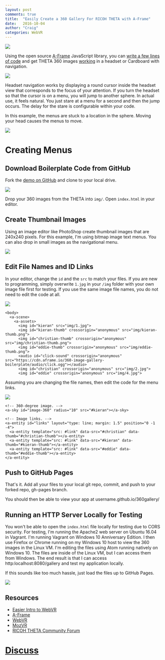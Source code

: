 ```yaml
---
layout: post
comments: true
title:  "Easily Create a 360 Gallery For RICOH THETA with A-Frame"
date:   2016-10-04
author: "Craig"
categories: WebVR
---
```

[![](http://lists.theta360.guide/uploads/default/original/1X/d11f4be895176ddeaa99851f66c8e2868c4adcc7.jpg)](https://codetricity.github.io/360gallery/)

Using the open source [A-Frame](https://aframe.io/docs/0.3.0/introduction/)
JavaScript library, you can
[write a few lines of code](http://theta360.guide/blog/webvr/2016/09/14/using-aframe-ricoh-theta.html)
 and get THETA 360 images
 [working](https://codetricity.github.io/aframe-demo/scene1.html)
  in a headset or Cardboard with
navigation.

![](/blog/img/2016-10/aframe-navigation.png)

Headset navigation works by displaying a round cursor inside the headset view
that corresponds to the focus of your attention. If you turn the headset so that the
cursor is on a menu, you will jump to another sphere. In actual use, it feels natural. You
just stare at a menu for a second and then the jump occurs. The delay for the stare is
configurable within your code.

In this example, the menus are stuck to a location in the sphere.
Moving your head causes the menus to move.

![](/blog/img/2016-10/aframe-menu-movement.png)

# Creating Menus

## Download Boilerplate Code from GitHub
Fork the [demo on GitHub](https://github.com/theta360developers/360gallery)
and clone to your local drive.

![](/blog/img/2016-10/aframe-files.png)

Drop your 360 images from the THETA into `img/`.
Open `index.html` in your editor.

## Create Thumbnail Images

Using an image editor like PhotoShop create thumbnail images that are
240x240 pixels. For this example, I'm using bitmap image text menus.
You can also
drop in small images as the navigational menu.

![](/blog/img/2016-10/image-files.png)




## Edit File Names and ID Links
In your editor, change the `id` and the `src` to match your files. If you
are new to programming, simply overwrite `1.jpg` in your `/img` folder
with your own image file first for testing. If you use the same image file
names, you do not need to edit the code at all.

![](/blog/img/2016-10/edit-files.png)

    <body>
      <a-scene>
        <a-assets>
          <img id="kieran" src="img/1.jpg">
          <img id="kieran-thumb" crossorigin="anonymous" src="img/kieran-thumb.png">
          <img id="christian-thumb" crossorigin="anonymous" src="img/christian-thumb.png">
          <img id="eddie-thumb" crossorigin="anonymous" src="img/eddie-thumb.png">
          <audio id="click-sound" crossorigin="anonymous" src="https://cdn.aframe.io/360-image-gallery-boilerplate/audio/click.ogg"></audio>
          <img id="christian" crossorigin="anonymous" src="img/2.jpg">
          <img id="eddie" crossorigin="anonymous" src="img/4.jpg">


Assuming you are changing the file names, then edit the code for the
menu links.

![](/blog/img/2016-10/edit-file-menu.png)

    <!-- 360-degree image. -->
    <a-sky id="image-360" radius="10" src="#kieran"></a-sky>

    <!-- Image links. -->
    <a-entity id="links" layout="type: line; margin: 1.5" position="0 -1 -4">
      <a-entity template="src: #link" data-src="#christian" data-thumb="#christian-thumb"></a-entity>
      <a-entity template="src: #link" data-src="#kieran" data-thumb="#kieran-thumb"></a-entity>
      <a-entity template="src: #link" data-src="#eddie" data-thumb="#eddie-thumb"></a-entity>
    </a-entity>

## Push to GitHub Pages
That's it. Add all your files to your local git repo, commit, and push to your forked repo, gh-pages branch.

You should then be able to view your app at username.github.io/360gallery/

## Running an HTTP Server Locally for Testing

You won't be able to open the `index.html` file locally for testing due to
CORS security. For testing, I'm running the Apache2 web server on Ubuntu 16.04
in Vagrant. I'm running Vagrant on Windows 10 Anniversary Edition. I then use
Firefox or Chrome running on my Windows 10 host to view the 360 images in the
Linux VM. I'm editing the files using Atom running natively on Windows 10. The
files are inside of the Linux VM, but I can access them from Windows. The end
result is that I can access http:localhost:8080/gallery and test my
application locally.

If this sounds like too much hassle, just load the files up to GitHub Pages.

![](/blog/img/2016-10/localbrowser.png)

## Resources
* [Easier Intro to WebVR](http://theta360.guide/blog/webvr/2016/09/14/using-aframe-ricoh-theta.html)
* [A-Frame](https://aframe.io/)
* [WebVR](https://webvr.info/)
* [MozVR](https://mozvr.com/)
* [RICOH THETA Community Forum](http://lists.theta360.guide/)

# [Discuss](http://lists.theta360.guide/t/easily-create-a-360-gallery-for-ricoh-theta-with-a-frame/456)
